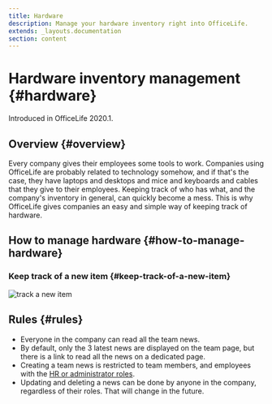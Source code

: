 ```yaml
---
title: Hardware
description: Manage your hardware inventory right into OfficeLife.
extends: _layouts.documentation
section: content
---
```


# Hardware inventory management {#hardware}

Introduced in OfficeLife 2020.1.

## Overview {#overview}

Every company gives their employees some tools to work. Companies using OfficeLife are probably related to technology somehow, and if that's the case, they have laptops and desktops and mice and keyboards and cables that they give to their employees. Keeping track of who has what, and the company's inventory in general, can quickly become a mess. This is why OfficeLife gives companies an easy and simple way of keeping track of hardware.

## How to manage hardware {#how-to-manage-hardware}

### Keep track of a new item {#keep-track-of-a-new-item}

![track a new item](/assets/img/hardware_creation.png)

## Rules {#rules}

* Everyone in the company can read all the team news.
* By default, only the 3 latest news are displayed on the team page, but there is a link to read all the news on a dedicated page.
* Creating a team news is restricted to team members, and employees with the [HR or administrator roles](/docs/understanding-roles).
* Updating and deleting a news can be done by anyone in the company, regardless of their roles. That will change in the future.